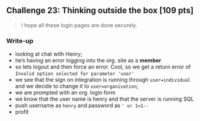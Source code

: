 ## Challenge 23: Thinking outside the box [109 pts]
> I hope all these login pages are done securely.

### Write-up

- looking at chat with Henry;
- he’s having an error logging into the org. site as a **member**
- so lets logout and then force an error. Cool, so we get a return error of `Invalid option selected for parameter 'user'` 
- we see that the sign on integration is running through `user=individual` and we decide to change it to `user=organisation`;
- we are prompted with an org. login form
- we know that the user name is henry and that the server is running SQL
- push username as `henry` and password as `' or 1=1--` 
- profit
